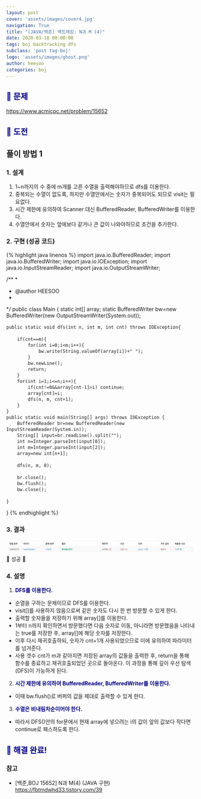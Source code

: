 ```yaml
---
layout: post
cover: 'assets/images/cover4.jpg'
navigation: True
title: "[JAVA/백준] 백트래킹: N과 M (4)"
date: 2020-03-10 00:00:00
tags: boj backtracking dfs
subclass: 'post tag-boj'
logo: 'assets/images/ghost.png'
author: heesoo
categories: boj
---
```

## <span style="color:navy">👀 문제</span>
<https://www.acmicpc.net/problem/15652>

## <span style="color:navy">👊 도전</span>

## 풀이 방법 1

### 1. 설계
1. 1~n까지의 수 중에 m개를 고른 수열을 출력해야하므로 dfs를 이용한다.
2. 중복되는 수열이 없도록, 하지만 수열안에서는 숫자가 중복되어도 되므로 visit는 필요없다.
3. 시간 제한에 유의하여 Scanner 대신 BufferedReader, BufferedWriter를 이용한다.
4. 수열안에서 숫자는 앞에보다 같거나 큰 값이 나와야하므로 조건을 추가한다.

### 2. 구현 (성공 코드)
{% highlight java linenos %}
import java.io.BufferedReader;
import java.io.BufferedWriter;
import java.io.IOException;
import java.io.InputStreamReader;
import java.io.OutputStreamWriter;

/**
 * 
 * @author HEESOO
 *
 */
public class Main {
	static int[] array;
	static BufferedWriter bw=new BufferedWriter(new OutputStreamWriter(System.out));
	
	public static void dfs(int n, int m, int cnt) throws IOException{
		
		if(cnt==m){
			for(int i=0;i<m;i++){
				bw.write(String.valueOf(array[i])+" ");
			}
			bw.newLine();
			return;
		}
		for(int i=1;i<=n;i++){
			if(cnt!=0&&array[cnt-1]>i) continue;
			array[cnt]=i;
			dfs(n, m, cnt+1);
		}
	}
	public static void main(String[] args) throws IOException {
		BufferedReader br=new BufferedReader(new InputStreamReader(System.in));
		String[] input=br.readLine().split("");
		int n=Integer.parseInt(input[0]);
		int m=Integer.parseInt(input[2]);
		array=new int[n+1];
		
		dfs(n, m, 0);
		
		br.close();
		bw.flush();
		bw.close();
		
	}
}
 {% endhighlight %}

### 3. 결과
![실행결과](./assets/images/200310_4.PNG)
🤟 성공 🤟

### 4. 설명
1. **<span style="color:navy">DFS를 이용한다.</span>**
- 순열을 구하는 문제이므로 DFS를 이용한다.
- visit[]를 사용하지 않음으로써 같은 숫자도 다시 한 번 방문할 수 있게 한다.
- 출력할 숫자들을 저장하기 위해 array[]를 이용한다.
- 1부터 n까지 확인하면서 방문했다면 다음 숫자로 이동, 아니라면 방문했음을 나타내는 true를 저장한 후, array[]에 해당 숫자를 저장한다. 
- 이후 다시 재귀호출하되, 숫자가 cnt+1개 사용되었으므로 이에 유의하여 파라미터를 넘겨준다.
- 사용 갯수 cnt가 m과 같아지면 저장된 array의 값들을 출력한 후, return을 통해 함수를 종료하고 재귀호출되었던 곳으로 돌아온다. 이 과정을 통해 깊이 우선 탐색(DFS)이 가능하게 된다.

2. **<span style="color:navy">시간 제한에 유의하여 BufferedReader, BufferedWriter를 이용한다.</span>**
- 이때 bw.flush()로 버퍼의 값을 제대로 출력할 수 있게 한다.

3. **<span style="color:navy">수열은 비내림차순이어야 한다.</span>**
- 따라서 DFS()안의 for문에서 현재 array에 넣으려는 i의 값이 앞의 값보다 작다면 continue로 패스하도록 한다.

## <span style="color:navy">👏 해결 완료!</span>

### 참고
- [백준,BOJ 15652] N과 M(4) (JAVA 구현) <https://fbtmdwhd33.tistory.com/39>